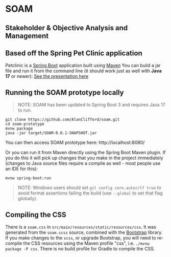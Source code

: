 # SOAM
## Stakeholder & Objective Analysis and Management



## Based off the Spring Pet Clinic application
Petclinic is a [Spring Boot](https://spring.io/guides/gs/spring-boot) application built using [Maven](https://spring.io/guides/gs/maven/)  You can build a jar file and run it from the command line (it should work just as well with __Java 17__ or newer):
<a href="https://speakerdeck.com/michaelisvy/spring-petclinic-sample-application">See the presentation here</a>

## Running the SOAM prototype locally
> NOTE: SOAM has been updated to Spring Boot 3 and requires Java 17 to run.
```
git clone https://github.com/AlanClifford/soam.git
cd soam-prototype
mvnw package
java -jar target/SOAM-0.0.1-SNAPSHOT.jar
```

You can then access SOAM prototype here: http://localhost:8080/


Or you can run it from Maven directly using the Spring Boot Maven plugin. If you do this it will pick up changes that you make in the project immediately (changes to Java source files require a compile as well - most people use an IDE for this):

```
mvnw spring-boot:run
```

> NOTE: Windows users should set `git config core.autocrlf true` to avoid format assertions failing the build (use `--global` to set that flag globally).



## Compiling the CSS
There is a `soam.css` in `src/main/resources/static/resources/css`. It was generated from the `soam.scss` source, combined with the [Bootstrap](https://getbootstrap.com/) library. If you make changes to the `scss`, or upgrade Bootstrap, you will need to re-compile the CSS resources using the Maven profile "css", i.e. `./mvnw package -P css`. There is no build profile for Gradle to compile the CSS.
